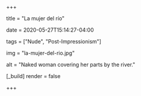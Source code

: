 +++

title = "La mujer del río"

date = 2020-05-27T15:14:27-04:00

tags = ["Nude", "Post-Impressionism"]

img = "la-mujer-del-rio.jpg"

alt = "Naked woman covering her parts by the river."

[_build]
	render = false

+++


